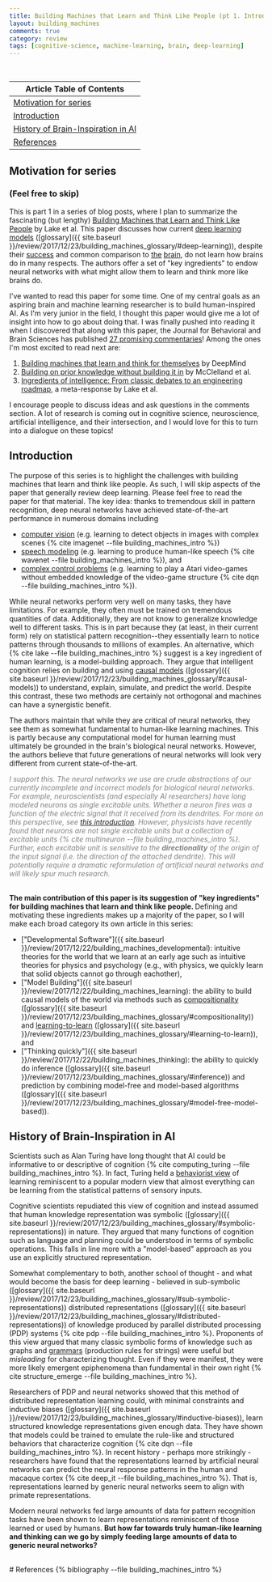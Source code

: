 ```yaml
---
title: Building Machines that Learn and Think Like People (pt 1. Introduction and History)
layout: building_machines
comments: true
category: review
tags: [cognitive-science, machine-learning, brain, deep-learning]
---
```


<br>

| Article Table of Contents |
| --- |
| [Motivation for series](#motivation-for-series) |
| [Introduction](#introduction) |
| [History of Brain-Inspiration in AI](#history-of-brain-inspiration-in-ai) |
| [References](#references) |

## Motivation for series
### (Feel free to skip)
This is part 1 in a series of blog posts, where I plan to summarize the fascinating (but lengthy) [Building Machines that Learn and Think Like People](https://www.cambridge.org/core/journals/behavioral-and-brain-sciences/article/building-machines-that-learn-and-think-like-people/A9535B1D745A0377E16C590E14B94993) by Lake et al. This paper discusses how current [deep learning models](https://medium.freecodecamp.org/want-to-know-how-deep-learning-works-heres-a-quick-guide-for-everyone-1aedeca88076) ([glossary]({{ site.baseurl }}/review/2017/12/23/building_machines_glossary/#deep-learning)), despite their [success](https://www.technologyreview.com/s/513696/deep-learning/) and common comparison to [the](http://www.dailymail.co.uk/sciencetech/article-5207101/Googles-AI-software-learning-makes-good-photo.html) [brain](https://www.datanami.com/2017/07/06/google-mimics-human-brain-unified-deep-learning-model/), do not learn how brains do in many respects. The authors offer a set of "key ingredients" to endow neural networks with what might allow them to learn and think more like brains do.

I've wanted to read this paper for some time. One of my central goals as an aspiring brain and machine learning researcher is to build human-inspired AI. As I'm very junior in the field, I thought this paper would give me a lot of insight into how to go about doing that. I was finally pushed into reading it when I discovered that along with this paper, the Journal for Behavioral and Brain Sciences has published [27 promising commentaries](https://www.cambridge.org/core/journals/behavioral-and-brain-sciences/article/building-machines-that-learn-and-think-like-people/A9535B1D745A0377E16C590E14B94993#fndtn-related-commentaries)! Among the ones I'm most excited to read next are:

1. [Building machines that learn and think for themselves](https://www.cambridge.org/core/journals/behavioral-and-brain-sciences/article/building-machines-that-learn-and-think-for-themselves/E28DBFEC380D4189FB7754B50066A96F) by DeepMind 
2. [Building on prior knowledge without building it in](https://www.cambridge.org/core/journals/behavioral-and-brain-sciences/article/building-on-prior-knowledge-without-building-it-in/F342A14C57094D5AF7BC62950AE49CD8) by McClelland et al.
3. [Ingredients of intelligence: From classic debates to an engineering roadmap](https://www.cambridge.org/core/product/3D2A685AC198EC0008835514735033BB), a meta-response by Lake et al.

I encourage people to discuss ideas and ask questions in the comments section. A lot of research is coming out in cognitive science, neuroscience, artificial intelligence, and their intersection, and I would love for this to turn into a dialogue on these topics!

## Introduction

The purpose of this series is to highlight the challenges with building machines that learn and think like people. As such, I will skip aspects of the paper that generally review deep learning. Please feel free to read the paper for that material. The key idea: thanks to tremendous skill in pattern recognition, deep neural networks have achieved state-of-the-art performance in numerous domains including 

* [computer vision](https://tryolabs.com/blog/2017/08/30/object-detection-an-overview-in-the-age-of-deep-learning/) (e.g. learning to detect objects in images with complex scenes {% cite imagenet --file building_machines_intro %})
* [speech modeling](https://deepmind.com/blog/wavenet-generative-model-raw-audio/) (e.g. learning to produce human-like speech {% cite wavenet --file building_machines_intro %}), and 
* [complex control problems](https://deepmind.com/research/publications/human-level-control-through-deep-reinforcement-learning/) (e.g. learning to play a Atari video-games without embedded knowledge of the video-game structure {% cite dqn --file building_machines_intro %}). 

While neural networks perform very well on many tasks, they have limitations. For example, they often must be trained on tremendous quantities of data. Additionally, they are not know to generalize knowledge well to different tasks. This is in part because they (at least, in their current form) rely on statistical pattern recognition--they essentially learn to notice patterns through thousands to millions of examples. An alternative, which {% cite lake --file building_machines_intro %} suggest is a key ingredient of human learning, is a model-building approach. They argue that intelligent cognition relies on building and using [causal models](https://en.wikipedia.org/wiki/Causal_model) ([glossary]({{ site.baseurl }}/review/2017/12/23/building_machines_glossary/#causal-models)) to understand, explain, simulate, and predict the world. Despite this contrast, these two methods are certainly not orthogonal and machines can have a synergistic benefit.


The authors maintain that while they are critical of neural networks, they see them as somewhat fundamental to human-like learning machines. This is partly because any computational model for human learning must ultimately be grounded in the brain's biological neural networks. However, the authors believe that future generations of neural networks will look very different from current state-of-the-art.

<font color="grey"><em>
  I support this. The neural networks we use are crude abstractions of our currently incomplete and incorrect models for biological neural networks.
  For example, neuroscientists (and especially AI researchers) have long modeled neurons as single excitable units. Whether a neuron fires was a function of the electric signal that it received from its dendrites. For more on this perspective, see <a href="http://cs231n.github.io/neural-networks-1/#biological-motivation-and-connections">this introduction</a>. However, physicists have recently found that neurons are not single excitable units but a collection of excitable units {% cite multineuron --file building_machines_intro %}. Further, each excitable unit is sensitive to the <strong>directionality</strong> of the origin of the input signal (i.e. the direction of the attached dendrite). This will potentially require a dramatic reformulation of artificial neural networks and will likely spur much research.
</em></font>

<br>
<strong>The main contribution of this paper is its suggestion of "key ingredients" for building machines that learn and think like people. </strong> Defining and motivating these ingredients makes up a majority of the paper, so I will make each broad category its own article in this series:

* ["Developmental Software"]({{ site.baseurl }}/review/2017/12/22/building_machines_developmental): intuitive theories for the world that we learn at an early age such as intuitive theories for physics and psychology (e.g., with physics, we quickly learn that solid objects cannot go through eachother), 
* ["Model Building"]({{ site.baseurl }}/review/2017/12/22/building_machines_learning): the ability to build causal models of the world via methods such as [compositionality](https://plato.stanford.edu/entries/compositionality/) ([glossary]({{ site.baseurl }}/review/2017/12/23/building_machines_glossary/#compositionality)) and [learning-to-learn](http://bair.berkeley.edu/blog/2017/07/18/learning-to-learn/) ([glossary]({{ site.baseurl }}/review/2017/12/23/building_machines_glossary/#learning-to-learn)), and 
* ["Thinking quickly"]({{ site.baseurl }}/review/2017/12/22/building_machines_thinking): the ability to quickly do inference ([glossary]({{ site.baseurl }}/review/2017/12/23/building_machines_glossary/#inference)) and prediction by combining model-free and model-based algorithms  ([glossary]({{ site.baseurl }}/review/2017/12/23/building_machines_glossary/#model-free-model-based)).

## History of Brain-Inspiration in AI

Scientists such as Alan Turing have long thought that AI could be informative to or descriptive of cognition {% cite computing_turing --file building_machines_intro %}. In fact, Turing held a [behaviorist view](http://www.funderstanding.com/theory/behaviorism/) of learning reminiscent to a popular modern view that almost everything can be learning from the statistical patterns of sensory inputs.

Cognitive scientists repudiated this view of cognition and instead assumed that human knowledge representation was symbolic ([glossary]({{ site.baseurl }}/review/2017/12/23/building_machines_glossary/#symbolic-representations)) in nature. They argued that many functions of cognition such as language and planning could be understood in terms of symbolic operations. This falls in line more with a "model-based" approach as you use an explicitly structured representation.

Somewhat complementary to both, another school of thought - and what would become the basis for deep learning - believed in sub-symbolic ([glossary]({{ site.baseurl }}/review/2017/12/23/building_machines_glossary/#sub-symbolic-representations)) distributed representations ([glossary]({{ site.baseurl }}/review/2017/12/23/building_machines_glossary/#distributed-representations)) of knowledge produced by parallel distributed processing (PDP) systems {% cite pdp --file building_machines_intro %}. Proponents of this view argued that many classic symbolic forms of knowledge such as graphs and [grammars](https://en.wikipedia.org/wiki/Grammar) (production rules for strings) were useful but <em>misleading</em> for characterizing thought. Even if they were manifest, they were more likely emergent epiphenomena than fundamental in their own right {% cite structure_emerge --file building_machines_intro %}. 

Researchers of PDP and neural networks showed that this method of distributed representation learning could, with minimal constraints and inductive biases ([glossary]({{ site.baseurl }}/review/2017/12/23/building_machines_glossary/#inductive-biases)), learn structured knowledge representations given enough data. They have shown that models could be trained to emulate the rule-like and structured behaviors that characterize cognition {% cite dqn --file building_machines_intro %}. In recent history - perhaps more strikingly - researchers have found that the representations learned by artificial neural networks can predict the neural response patterns in the human and macaque cortex {% cite deep_it --file building_machines_intro %}. That is, representations learned by generic neural networks seem to align with primate representations.

Modern neural networks fed large amounts of data for pattern recognition tasks have been shown to learn representations reminiscent of those learned or used by humans. <strong>But how far towards truly human-like learning and thinking can we go by simply feeding large amounts of data to generic neural networks?</strong>

<br>
# References
{% bibliography --file building_machines_intro %}